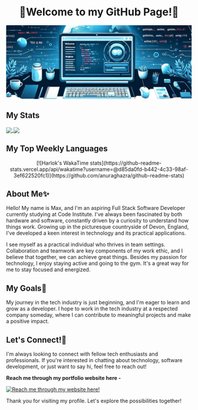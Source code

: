 <div align="center"><h1>👋Welcome to my GitHub Page!👋</h1></div>


![alt text](githubimgprofile2.png)

## My Stats

<a href="https://github.com/anuraghazra/github-readme-stats">
  <img height=200 align="center" src="https://github-readme-stats.vercel.app/api?username=MaxBWiseman" />
</a>
<a href="https://github.com/anuraghazra/convoychat">
  <img height=200 align="center" src="https://github-readme-stats.vercel.app/api/top-langs?username=MaxBWiseman&layout=compact&langs_count=8&card_width=320" />
</a>

## My Top Weekly Languages

<div align="center">[![Harlok's WakaTime stats](https://github-readme-stats.vercel.app/api/wakatime?username=@d85da0fd-b442-4c33-98af-3ef622520fc1)](https://github.com/anuraghazra/github-readme-stats)</div>

## About Me✨

Hello! My name is Max, and I'm an aspiring Full Stack Software Developer currently studying at Code Institute. I've always been fascinated by both hardware and software, constantly driven by a curiosity to understand how things work. Growing up in the picturesque countryside of Devon, England, I've developed a keen interest in technology and its practical applications.

I see myself as a practical individual who thrives in team settings. Collaboration and teamwork are key components of my work ethic, and I believe that together, we can achieve great things. Besides my passion for technology, I enjoy staying active and going to the gym. It's a great way for me to stay focused and energized.

## My Goals🌱

My journey in the tech industry is just beginning, and I'm eager to learn and grow as a developer. I hope to work in the tech industry at a respected company someday, where I can contribute to meaningful projects and make a positive impact.

## Let's Connect!👀

I'm always looking to connect with fellow tech enthusiasts and professionals. If you're interested in chatting about technology, software development, or just want to say hi, feel free to reach out!

**Reach me through my portfolio website here -** 

[![Reach me through my website here!](https://github-readme-stats.vercel.app/api/pin/?username=MaxBWiseman&repo=ResumeProject)](https://github.com/anuraghazra/github-readme-stats)

Thank you for visiting my profile. Let's explore the possibilities together!
